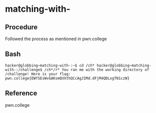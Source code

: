 # matching-with-
## Procedure
Followed the process as mentioned in pwn.college
## Bash
`hacker@globbing~matching-with-:~$ cd /ch*
hacker@globbing~matching-with-:/challenge$ /ch*/r*
You ran me with the working directory of /challenge! Here is your flag:
pwn.college{EWYSEsWvGAKsmQVXthQCcAgJIMd.dFjM4QDLxgTN1czW}`
## Reference
pwn.college
